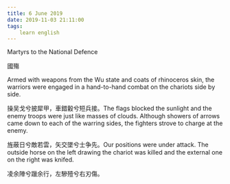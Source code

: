 ```yaml
---
title: 6 June 2019
date: 2019-11-03 21:11:00
tags:
    learn english
---
```

Martyrs to the National Defence 

國殤

Armed with weapons from the Wu state and coats of
rhinoceros skin, the warriors were engaged in a hand-to-hand combat
on the chariots side by side. 

操吴戈兮披犀甲，車錯轂兮短兵接。The flags blocked the sunlight and the enemy
troops were just like masses of clouds. Although showers of arrows came down to
each of the warring sides, the fighters strove to charge at the enemy. 

旌蔽日兮敵若雲，矢交墜兮士争先。Our positions were under attack. The outside
horse on the left drawing the chariot was killed and the external one on the right was knifed. 

凌余陣兮躐余行，左驂殪兮右刃傷。